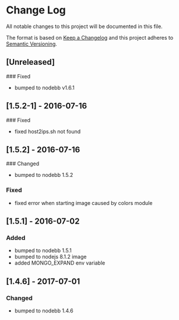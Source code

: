 # Change Log
All notable changes to this project will be documented in this file.

The format is based on [Keep a Changelog](http://keepachangelog.com/) 
and this project adheres to [Semantic Versioning](http://semver.org/).

## [Unreleased]
### Fixed
- bumped to nodebb v1.6.1

## [1.5.2-1] - 2016-07-16
### Fixed
- fixed host2ips.sh not found

## [1.5.2] - 2016-07-16
### Changed
- bumped to nodebb 1.5.2

### Fixed
- fixed error when starting image caused by colors module

## [1.5.1] - 2016-07-02
### Added
- bumped to nodebb 1.5.1
- bumped to nodejs 8.1.2 image
- added MONGO_EXPAND env variable

## [1.4.6] - 2017-07-01
### Changed
- bumped to nodebb 1.4.6
